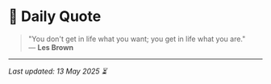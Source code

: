 # 📜 Daily Quote

> "You don't get in life what you want; you get in life what you are."  
> — **Les Brown**

---

_Last updated: 13 May 2025 ⏳_
